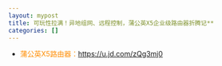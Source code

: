 ```yaml
---
layout: mypost
title: 可玩性拉满！异地组网、远程控制，蒲公英X5企业级路由器折腾记**
categories: []
---
```


- <font color="#FF8C00">蒲公英X5路由器：</font><https://u.jd.com/zQg3mj0>